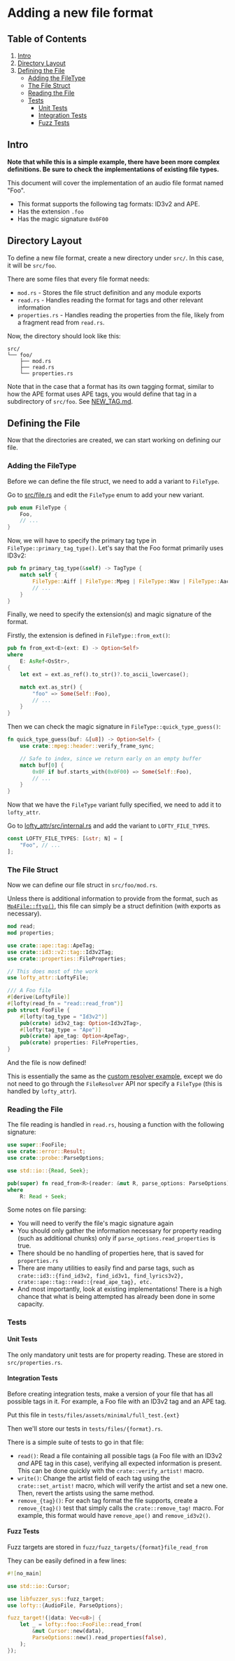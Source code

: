 # Adding a new file format

## Table of Contents

1. [Intro](#intro)
2. [Directory Layout](#directory-layout)
3. [Defining the File](#defining-the-file)
    * [Adding the FileType](#adding-the-filetype)
    * [The File Struct](#the-file-struct)
    * [Reading the File](#reading-the-file)
    * [Tests](#tests)
        * [Unit Tests](#unit-tests)
        * [Integration Tests](#integration-tests)
        * [Fuzz Tests](#fuzz-tests)

## Intro

**Note that while this is a simple example, there have been more complex definitions. Be sure to check the implementations
of existing file types.**

This document will cover the implementation of an audio file format named "Foo".

* This format supports the following tag formats: ID3v2 and APE.
* Has the extension `.foo`
* Has the magic signature `0x0F00`

## Directory Layout

To define a new file format, create a new directory under `src/`. In this case, it will be
`src/foo`.

There are some files that every file format needs:

* `mod.rs` - Stores the file struct definition and any module exports
* `read.rs` - Handles reading the format for tags and other relevant information
* `properties.rs` - Handles reading the properties from the file, likely from a fragment read
                    from `read.rs`.

Now, the directory should look like this:

```
src/
└── foo/
    ├── mod.rs
    ├── read.rs
    └── properties.rs
```

Note that in the case that a format has its own tagging format, similar to how the APE format uses APE tags,
you would define that tag in a subdirectory of `src/foo`. See [NEW_TAG.md](NEW_TAG.md).

## Defining the File

Now that the directories are created, we can start working on defining our file.

### Adding the FileType

Before we can define the file struct, we need to add a variant to `FileType`.

Go to [src/file.rs](../src/file.rs) and edit the `FileType` enum to add your new variant.

```rust
pub enum FileType {
    Foo,
    // ...
}
```

Now, we will have to specify the primary tag type in `FileType::primary_tag_type()`.
Let's say that the Foo format primarily uses ID3v2:

```rust
pub fn primary_tag_type(&self) -> TagType {
    match self {
        FileType::Aiff | FileType::Mpeg | FileType::Wav | FileType::Aac | FileType::Foo => TagType::Id3v2,
        // ...
    }
}
```

Finally, we need to specify the extension(s) and magic signature of the format.

Firstly, the extension is defined in `FileType::from_ext()`:

```rust
pub fn from_ext<E>(ext: E) -> Option<Self>
where
	E: AsRef<OsStr>,
{
	let ext = ext.as_ref().to_str()?.to_ascii_lowercase();

	match ext.as_str() {
		"foo" => Some(Self::Foo),
		// ...
	}
}
```

Then we can check the magic signature in `FileType::quick_type_guess()`:

```rust
fn quick_type_guess(buf: &[u8]) -> Option<Self> {
    use crate::mpeg::header::verify_frame_sync;

    // Safe to index, since we return early on an empty buffer
    match buf[0] {
        0x0F if buf.starts_with(0x0F00) => Some(Self::Foo),
        // ...
    }
}
```

Now that we have the `FileType` variant fully specified, we need to add it to `lofty_attr`.

Go to [lofty_attr/src/internal.rs](../lofty_attr/src/internal.rs) and add the variant to `LOFTY_FILE_TYPES`.

```rust
const LOFTY_FILE_TYPES: [&str; N] = [
	"Foo", // ...
];
```

### The File Struct

Now we can define our file struct in `src/foo/mod.rs`.

Unless there is additional information to provide from the format, such as [`Mp4File::ftyp()`](https://docs.rs/lofty/latest/lofty/mp4/struct.Mp4File.html#method.ftyp),
this file can simply be a struct definition (with exports as necessary).

```rust
mod read;
mod properties;

use crate::ape::tag::ApeTag;
use crate::id3::v2::tag::Id3v2Tag;
use crate::properties::FileProperties;

// This does most of the work
use lofty_attr::LoftyFile;

/// A Foo file
#[derive(LoftyFile)]
#[lofty(read_fn = "read::read_from")]
pub struct FooFile {
    #[lofty(tag_type = "Id3v2")]
    pub(crate) id3v2_tag: Option<Id3v2Tag>,
    #[lofty(tag_type = "Ape")]
    pub(crate) ape_tag: Option<ApeTag>,
    pub(crate) properties: FileProperties,
}
```

And the file is now defined!

This is essentially the same as the [custom resolver example](https://github.com/Serial-ATA/lofty-rs/blob/main/examples/custom_resolver/src/main.rs),
except we do not need to go through the `FileResolver` API nor specify a `FileType` (this is handled by `lofty_attr`).

### Reading the File

The file reading is handled in `read.rs`, housing a function with the following signature:

```rust
use super::FooFile;
use crate::error::Result;
use crate::probe::ParseOptions;

use std::io::{Read, Seek};

pub(super) fn read_from<R>(reader: &mut R, parse_options: ParseOptions) -> Result<FooFile>
where
    R: Read + Seek;
```

Some notes on file parsing:

* You will need to verify the file's magic signature again
* You should only gather the information necessary for property reading (such as additional chunks) only if 
  `parse_options.read_properties` is true.
* There should be no handling of properties here, that is saved for `properties.rs`
* There are many utilities to easily find and parse tags, such as `crate::id3::{find_id3v2, find_id3v1, find_lyrics3v2}, crate::ape::tag::read::{read_ape_tag}, etc.`
* And most importantly, look at existing implementations! There is a high chance that what is being attempted has already been done
  in some capacity.

### Tests

#### Unit Tests

The only mandatory unit tests are for property reading. These are stored in `src/properties.rs`.

#### Integration Tests

Before creating integration tests, make a version of your file that has all possible tags in it. For example, a Foo file with an ID3v2 tag and an APE tag.

Put this file in `tests/files/assets/minimal/full_test.{ext}`

Then we'll store our tests in `tests/files/{format}.rs`.

There is a simple suite of tests to go in that file:

* `read()`: Read a file containing all possible tags (a Foo file with an ID3v2 *and* APE tag in this case), verifying
  all expected information is present. This can be done quickly with the `crate::verify_artist!` macro.
* `write()`: Change the artist field of each tag using the `crate::set_artist!` macro, which will verify the artist
  and set a new one. Then, revert the artists using the same method.
* `remove_{tag}()`: For each tag format the file supports, create a `remove_{tag}()` test that simply calls the
  `crate::remove_tag!` macro. For example, this format would have `remove_ape()` and `remove_id3v2()`.

#### Fuzz Tests

Fuzz targets are stored in `fuzz/fuzz_targets/{format}file_read_from`

They can be easily defined in a few lines:

```rust
#![no_main]

use std::io::Cursor;

use libfuzzer_sys::fuzz_target;
use lofty::{AudioFile, ParseOptions};

fuzz_target!(|data: Vec<u8>| {
    let _ = lofty::foo::FooFile::read_from(
	    &mut Cursor::new(data),
	    ParseOptions::new().read_properties(false),
    );
});
```


